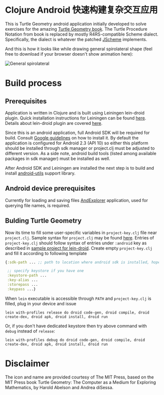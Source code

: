 Clojure Android 快速构建复杂交互应用
========
This is Turtle Geometry android application initially developed to solve exercises
for the amazing [Turtle Geometry book](http://mitpress.mit.edu/books/turtle-geometry).
The Turtle Procedure Notation from book is replaced by mostly R4RS-compatible Scheme dialect.
Specifically, the dialect is whatever the patched [JScheme](https://github.com/sergv/jscheme) implements.

And this is how it looks like while drawing general spirolateral shape (feel free
to download if your browser doesn't show animation here):

![General spirolateral](https://raw.github.com/sergv/turtle-geometry/master/general_spirolateral.gif)

Build process
=============

Prerequisites
-------------
Application is written in Clojure and is built using Leiningen lein-droid plugin.
Quick installation instructions for Leiningen can be found [here](http://leiningen.org).
Details about lein-droid plugin are covered [here](https://github.com/clojure-android/lein-droid).

Since this is an android application, full Android SDK will be required for build. Consult
[Google guidelines](http://developer.android.com/sdk/index.html) on how to install it.
By default the application is configured for Android 2.3 (API 10) so either this
platform should be installed through sdk manager or project.clj must be adjusted
to different version. As a side note, android build tools (listed among available
packages in sdk manager) must be installed as well.

After Android SDK and Leiningen are installed the next step is to build and install
[android-utils](https://github.com/sergv/android-utils) support library.

Android device prerequisites
----------------------------
Currently for loading and saving files
[AndExplorer](https://play.google.com/store/apps/details?id=lysesoft.andexplorer)
application, used for querying file names, is required.

Bulding Turtle Geometry
-----------------------
Now its time to fill some user-specific variables in `project-key.clj` file near
`project.clj`. Sample syntax for `project.clj` may be found
[here](https://github.com/technomancy/leiningen/blob/master/sample.project.clj).
Entries of `project-key.clj` should follow syntax of entries under `:android` key
as described in [sample project for lein-droid](https://github.com/clojure-android/lein-droid/blob/master/sample/project.clj).
Create empty `project-key.clj` and fill it according to following template

```clojure
{:sdk-path ... ;; path to location where android sdk is installed, hopefully should be the same as SDK_HOME environment variable

 ;; specify keystore if you have one
 :keystore-path ...
 :key-alias ...
 :storepass ...
 :keypass ...}
```

When `lein` executable is accessible through `PATH` and `project-key.clj` is filled,
plug in your device and issue

```shell
lein with-profiles release do droid code-gen, droid compile, droid create-dex, droid apk, droid install, droid run
```

Or, if you don't have dedicated keystore then try above command with `debug` instead of `release`:

```shell
lein with-profiles debug do droid code-gen, droid compile, droid create-dex, droid apk, droid install, droid run
```

Disclaimer
==========
The icon and name are provided courtesy of The MIT Press, based on the MIT Press book Turtle Geometry:  The Computer as a Medium for Exploring Mathematics, by Harold Abelson and Andrea diSessa.

